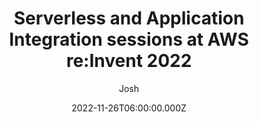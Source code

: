 ---
date: "2022-11-26T06:00:00.000Z"
title: "Serverless and Application Integration sessions at AWS re:Invent 2022"
author: "Josh"
summary: "AWS re:Invent 2022 is only a few weeks away, featuring an exciting slate of sessions on Serverless and Application Integration. This post highlights many of the sessions we are hosting on Serverless and Application Integration. It groups sessions by theme to help you quickly find the sessions most interesting to you."
redirect_link: https://aws.amazon.com/blogs/compute/serverless-and-application-integration-sessions-at-aws-reinvent-2022/
---